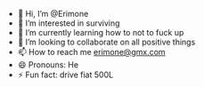 - 👋 Hi, I’m @Erimone
- 👀 I’m interested in surviving
- 🌱 I’m currently learning how to not to fuck up
- 💞️ I’m looking to collaborate on all positive things
- 📫 How to reach me erimone@gmx.com
- 😄 Pronouns: He
- ⚡ Fun fact: drive fiat 500L

<!---
Erimone/Erimone is a ✨ special ✨ repository because its `README.md` (this file) appears on your GitHub profile.
You can click the Preview link to take a look at your changes.
--->
